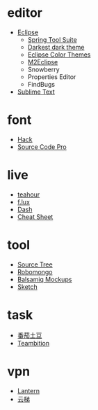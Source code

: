 # editor
- [Eclipse](http://www.eclipse.org)
  - [Spring Tool Suite](http://spring.io/tools/sts/all)
  - [Darkest dark theme](https://www.genuitec.com/tech/darkest-dark)
  - [Eclipse Color Themes](http://www.eclipsecolorthemes.org)
  - [M2Eclipse](http://www.eclipse.org/m2e)
  - Snowberry
  - Properties Editor
  - FindBugs
- [Sublime Text](http://www.sublimetext.com)

# font
- [Hack](http://sourcefoundry.org/hack)
- [Source Code Pro](http://adobe-fonts.github.io/source-code-pro)

# live
- [teahour](http://teahour.fm)
- [f.lux](https://justgetflux.com)
- [Dash](https://kapeli.com/dash)
- [Cheat Sheet](https://www.mediaatelier.com/CheatSheet)

# tool
- [Source Tree](https://www.sourcetreeapp.com)
- [Robomongo](https://robomongo.org)
- [Balsamiq Mockups](https://balsamiq.com)
- [Sketch](https://www.sketchapp.com)

# task
- [番茄土豆](https://www.pomotodo.com)
- [Teambition](https://www.teambition.com)

# vpn
- [Lantern](https://github.com/getlantern/lantern)
- [云梯](https://www.yuntipub.com)
